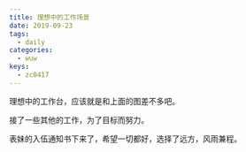 ```yaml
---
title: 理想中的工作场景
date: 2019-09-23
tags:
  - daily
categories:
  - wuw
keys:
  - zc0417
---
```


理想中的工作台，应该就是和上面的图差不多吧。

接了一些其他的工作，为了目标而努力。

表妹的入伍通知书下来了，希望一切都好，选择了远方，风雨兼程。
